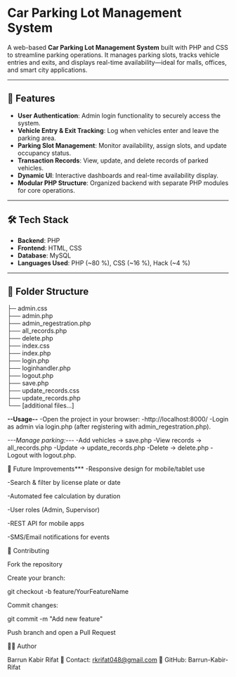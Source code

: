# Car Parking Lot Management System

A web-based **Car Parking Lot Management System** built with PHP and CSS to streamline parking operations. 
It manages parking slots, tracks vehicle entries and exits, and displays real-time availability—ideal for malls, offices, and smart city applications.

---

## 🚗 Features

- **User Authentication**: Admin login functionality to securely access the system.
- **Vehicle Entry & Exit Tracking**: Log when vehicles enter and leave the parking area.
- **Parking Slot Management**: Monitor availability, assign slots, and update occupancy status.
- **Transaction Records**: View, update, and delete records of parked vehicles.
- **Dynamic UI**: Interactive dashboards and real-time availability display.
- **Modular PHP Structure**: Organized backend with separate PHP modules for core operations.

---

## 🛠 Tech Stack

- **Backend**: PHP  
- **Frontend**: HTML, CSS  
- **Database**: MySQL  
- **Languages Used**: PHP (~80 %), CSS (~16 %), Hack (~4 %)  

---

## 📂 Folder Structure
├─ admin.css <br>
├── admin.php <br>
├── admin_regestration.php  <br>
├── all_records.php  <br>
├── delete.php  <br>
├── index.css  <br>
├── index.php  <br>
├── login.php   <br>
├── loginhandler.php   <br>
├── logout.php  <br>
├── save.php   <br>
├── update_records.css   <br>
├── update_records.php   <br>
└── [additional files…]    <br>


**--Usage--**
-Open the project in your browser:
-http://localhost:8000/
-Login as admin via login.php (after registering with admin_regestration.php).

*---Manage parking:---*
-Add vehicles → save.php
-View records → all_records.php
-Update → update_records.php
-Delete → delete.php
-Logout with logout.php.



🔮 Future Improvements***
-Responsive design for mobile/tablet use

-Search & filter by license plate or date

-Automated fee calculation by duration

-User roles (Admin, Supervisor)

-REST API for mobile apps

-SMS/Email notifications for events

🤝 Contributing

Fork the repository

Create your branch:

git checkout -b feature/YourFeatureName


Commit changes:

git commit -m "Add new feature"

Push branch and open a Pull Request


👨‍💻 Author

Barrun Kabir Rifat
📧 Contact: rkrifat048@gmail.com
🔗 GitHub: Barrun-Kabir-Rifat
